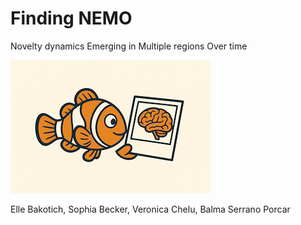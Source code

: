 # Finding NEMO

Novelty dynamics Emerging in Multiple regions Over time

![Logo](./resources/finding-nemo.png)

Elle Bakotich, Sophia Becker, Veronica Chelu, Balma Serrano Porcar
